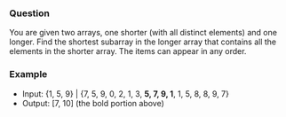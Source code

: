### Question

You are given two arrays, one shorter (with all distinct elements) and one longer. Find the shortest subarray in the longer array that contains all the elements in the shorter array. The items can appear in any order.

### Example

- Input: {1, 5, 9} | {7, 5, 9, 0, 2, 1, 3, __5, 7, 9, 1__, 1, 5, 8, 8, 9, 7}
- Output: [7, 10] (the bold portion above)

